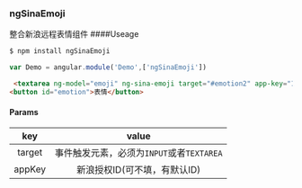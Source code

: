 ### ngSinaEmoji
整合新浪远程表情组件
####Useage

```js
$ npm install ngSinaEmoji
```
```js
var Demo = angular.module('Demo',['ngSinaEmoji'])
```
```html
 <textarea ng-model="emoji" ng-sina-emoji target="#emotion2" app-key="1362404091" cols="50" rows="5"></textarea>
<button id="emotion">表情</button>
```
#### Params
| key  |           value           |
| :--: | :--------------------: |
|  target  |          事件触发元素，必须为<code>INPUT</code>或者<code>TEXTAREA</code>         |
|  appKey  |         新浪授权ID(可不填，有默认ID)          |
